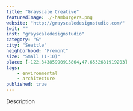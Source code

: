 ```yaml
---
title: "Grayscale Creative"
featuredImage: ./-hamburgers.png
website: "http://grayscaledesignstudio.com/"
twit: ""
inst: "grayscaledesignstudio"
category: "G"
city: "Seattle"
neighborhood: "Fremont"
size: "Small (1-10)"
place: [-122.34385990915864,47.6532681919203]
tags:
    - environmental
    - architecture
published: true
---
```


Description
